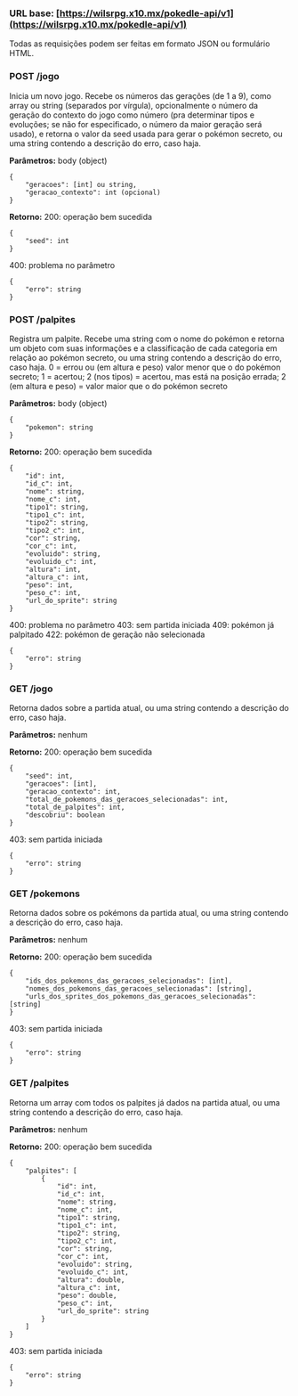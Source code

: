 ### URL base: [https://wilsrpg.x10.mx/pokedle-api/v1](https://wilsrpg.x10.mx/pokedle-api/v1)
Todas as requisições podem ser feitas em formato JSON ou formulário HTML.

### POST /jogo

Inicia um novo jogo. Recebe os números das gerações (de 1 a 9), como array ou string (separados por vírgula), opcionalmente o número da geração do contexto do jogo como número (pra determinar tipos e evoluções; se não for especificado, o número da maior geração será usado), e retorna o valor da seed usada para gerar o pokémon secreto, ou uma string contendo a descrição do erro, caso haja.

**Parâmetros:** body (object)

	{
		"geracoes": [int] ou string,
		"geracao_contexto": int (opcional)
	}

**Retorno:**
200: operação bem sucedida

	{
		"seed": int
	}
400: problema no parâmetro

	{
		"erro": string
	}



### POST /palpites

Registra um palpite. Recebe uma string com o nome do pokémon e retorna um objeto com suas informações e a classificação de cada categoria em relação ao pokémon secreto, ou uma string contendo a descrição do erro, caso haja.
0 = errou ou (em altura e peso) valor menor que o do pokémon secreto;
1 = acertou;
2 (nos tipos) = acertou, mas está na posição errada;
2 (em altura e peso) = valor maior que o do pokémon secreto

**Parâmetros:** body (object)

	{
		"pokemon": string
	}

**Retorno:**
200: operação bem sucedida

	{
		"id": int,
		"id_c": int,
		"nome": string,
		"nome_c": int,
		"tipo1": string,
		"tipo1_c": int,
		"tipo2": string,
		"tipo2_c": int,
		"cor": string,
		"cor_c": int,
		"evoluido": string,
		"evoluido_c": int,
		"altura": int,
		"altura_c": int,
		"peso": int,
		"peso_c": int,
		"url_do_sprite": string
	}
400: problema no parâmetro
403: sem partida iniciada
409: pokémon já palpitado
422: pokémon de geração não selecionada

	{
		"erro": string
	}



### GET /jogo

Retorna dados sobre a partida atual, ou uma string contendo a descrição do erro, caso haja.

**Parâmetros:** nenhum

**Retorno:**
200: operação bem sucedida

	{
		"seed": int,
		"geracoes": [int],
		"geracao_contexto": int,
		"total_de_pokemons_das_geracoes_selecionadas": int,
		"total_de_palpites": int,
		"descobriu": boolean
	}
403: sem partida iniciada

	{
		"erro": string
	}



### GET /pokemons

Retorna dados sobre os pokémons da partida atual, ou uma string contendo a descrição do erro, caso haja.

**Parâmetros:** nenhum

**Retorno:**
200: operação bem sucedida

	{
		"ids_dos_pokemons_das_geracoes_selecionadas": [int],
		"nomes_dos_pokemons_das_geracoes_selecionadas": [string],
		"urls_dos_sprites_dos_pokemons_das_geracoes_selecionadas": [string]
	}
403: sem partida iniciada

	{
		"erro": string
	}



### GET /palpites

Retorna um array com todos os palpites já dados na partida atual, ou uma string contendo a descrição do erro, caso haja.

**Parâmetros:** nenhum

**Retorno:**
200: operação bem sucedida

	{
		"palpites": [
			{
				"id": int,
				"id_c": int,
				"nome": string,
				"nome_c": int,
				"tipo1": string,
				"tipo1_c": int,
				"tipo2": string,
				"tipo2_c": int,
				"cor": string,
				"cor_c": int,
				"evoluido": string,
				"evoluido_c": int,
				"altura": double,
				"altura_c": int,
				"peso": double,
				"peso_c": int,
				"url_do_sprite": string
			}
		]
	}
403: sem partida iniciada

	{
		"erro": string
	}